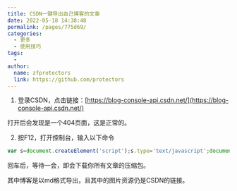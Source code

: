 ```yaml
---
title: CSDN一键导出自己博客的文章
date: 2022-05-18 14:38:48
permalink: /pages/775d69/
categories:
  - 更多
  - 使用技巧
tags:
  - 
author: 
  name: zfprotectors
  link: https://github.com/protectors
---
```


1. 登录CSDN，点击链接：[https://blog-console-api.csdn.net/](https://blog-console-api.csdn.net/)

打开后会发现是一个404页面，这是正常的。

2. 按F12，打开控制台，输入以下命令
```js
var s=document.createElement('script');s.type='text/javascript';document.body.appendChild(s);s.src='//cdn.jsdelivr.net/gh/ame-yu/csdn-move@latest/dist/index.js';
```

回车后，等待一会，即会下载你所有文章的压缩包。

其中博客是以md格式导出，且其中的图片资源仍是CSDN的链接。